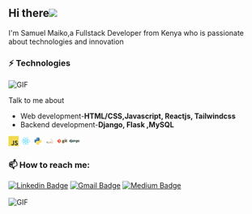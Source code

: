 ## Hi there<img src="https://github.com/TheDudeThatCode/TheDudeThatCode/blob/master/Assets/Hi.gif" width="29px"> 

I'm Samuel Maiko,a Fullstack Developer from Kenya who is passionate about technologies and innovation


### ⚡ Technologies
<img align="center" alt="GIF" src="https://media.giphy.com/media/hrSFdM4rg8VFpXyz2m/giphy.gif" />

Talk to me about
- Web development-**HTML/CSS,Javascript, Reactjs, Tailwindcss**
- Backend development-**Django, Flask ,MySQL**

<code><img height="20" src="https://raw.githubusercontent.com/github/explore/80688e429a7d4ef2fca1e82350fe8e3517d3494d/topics/javascript/javascript.png"></code>
<code><img height="20" src="https://raw.githubusercontent.com/github/explore/80688e429a7d4ef2fca1e82350fe8e3517d3494d/topics/react/react.png"></code>
<code><img height="20" src="https://raw.githubusercontent.com/github/explore/80688e429a7d4ef2fca1e82350fe8e3517d3494d/topics/python/python.png"></code>
<code><img height="20" src="https://raw.githubusercontent.com/github/explore/80688e429a7d4ef2fca1e82350fe8e3517d3494d/topics/mysql/mysql.png"></code>
<code><img height="20" src="https://raw.githubusercontent.com/github/explore/80688e429a7d4ef2fca1e82350fe8e3517d3494d/topics/git/git.png"></code>
<code><img height="20" src="https://raw.githubusercontent.com/github/explore/80688e429a7d4ef2fca1e82350fe8e3517d3494d/topics/django/django.png"></code>




###  📫 How to reach me:


[![Linkedin Badge](https://img.shields.io/badge/-Maiko-blue?style=flat-square&logo=Linkedin&logoColor=white&link=https://www.linkedin.com/in/samuel-maiko-75356924a)](https://www.linkedin.com/in/samuel-maiko-75356924a) [![Gmail Badge](https://img.shields.io/badge/Gmail-c14438?style=flat-square&logo=Gmail&logoColor=white&link=mailto:sammymaiko721@gmail.com)](mailto:sammymaiko721@gmail.com) [![Medium Badge](https://img.shields.io/badge/-@sammymaiko721-03a57a?style=flat-square&labelColor=000000&logo=Medium&link=https://medium.com/@sammymaiko721)](https://medium.com/@sammymaiko721)



<img align="center" alt="GIF" src="https://media.giphy.com/media/RK5KD6UcUpAt92zZvt/giphy.gif" />

 





